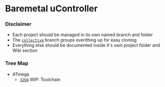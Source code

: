 # Baremetal uController

### Disclaimer
- Each project should be managed in its own named branch and folder 
- The [`collective`](https://github.com/ShidMD/BMUC/tree/collective "Collective branch") branch groups everithing up for easy cloning
- Everything else should be documented inside it's own project folder and Wiki section

### Tree Map
- ATmega
    - [`32U4`](https://github.com/ShidMD/BMUC/tree/ATmega32U4 "ATmega32U4 Branch") WIP: Toolchain